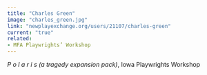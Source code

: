 ```yaml
---
title: "Charles Green"
image: "charles_green.jpg"
link: "newplayexchange.org/users/21107/charles-green"
current: "true"
related:
- MFA Playwrights’ Workshop
---
```


*P o l a r i s (a tragedy expansion pack)*, Iowa Playwrights Workshop

